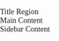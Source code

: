 <!DOCTYPE html>
<html>
<head>
<style>
  body {
    font-family: Times new roman, sans-serif;
    margin: 0;
    padding: 0;
  }
  
  .container {
    width: 80%;
    margin: 0 auto;
    background-color: #f2f2f2;
    padding: 20px;
    box-sizing: border-box;
  }
  
  .title {
    background-color: #AA336A;
    text-align:center;
    color: white;
    padding: 10px;
    border:2px solid blue;
  }
  
  .content {
    float: left;
    width: 70%;
    padding: 10px;
    font-family:verdana ;
    box-sizing: border-box;
  }
  
  .sidebar {
    float: right;
    width: 30%;
    padding:10px;
    font-family:verdana;
    box-sizing: border-box;
  }
  
  .clear {
    clear: both;
  }
</style>
</head>
<body>

<div class="container">
  <div class="title">Title Region</div>
  <div class="content">Main Content</div>
  <div class="sidebar">Sidebar Content</div>
  <div class="clear"></div>
</div>

</body>
</html>
